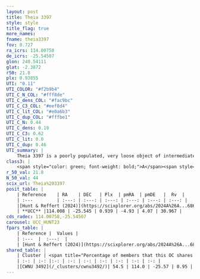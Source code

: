 ```yaml
---
layout: post
title: Theia 3397
style: style
title_flag: true
more_names: 
fname: theia3397
fov: 0.727
ra_icrs: 114.00758
de_icrs: -25.54507
glon: 240.54111
glat: -2.3872
r50: 21.8
plx: 0.93855
UTI: "0.11"
UTI_COLOR: "#f2b9b4"
UTI_C_N_COL: "#fff8de"
UTI_C_dens_COL: "#fac9bc"
UTI_C_C3_COL: "#eef8d4"
UTI_C_lit_COL: "#e0a6b3"
UTI_C_dup_COL: "#fffbe1"
UTI_C_N: 0.44
UTI_C_dens: 0.19
UTI_C_C3: 0.62
UTI_C_lit: 0.0
UTI_C_dup: 0.46
UTI_summary: |
    Theia 3397 is a poorly populated, very loose object of intermediate C3 quality. It was recently reported in the literature.<br><br><span style="color: #99180f; font-weight: bold;">Warning: </span>This is possibly a duplicated object, which shares a significant percentage of members with at least one previously reported entry.
class3: |
    <span style="color: green; font-weight: bold;">A</span><span style="color: red; font-weight: bold;">C</span>
r_50_val: 21.8
N_50_val: 44
scix_url: Theia%203397
posit_table: |
    | Reference    | RA    | DEC   | Plx  | pmRA  | pmDE   |  Rv  |
    | :---         | :---: | :---: | :---: | :---: | :---: | :---: |
    |[Hunt & Reffert (2024)](https://scixplorer.org/abs/2024A%26A...686A..42H) | 113.94 | -25.527 | 0.93 | -4.887 | 4.011 | 27.682 |
    | **UCC** |114.008 | -25.545 | 0.939 | -4.93 | 4.07 | 30.967 | 
cds_radec: 114.00758,-25.54507
carousel: UCC_HUNT23
fpars_table: |
    | Reference |  Values |
    | :---  |  :---:  |
    | [Hunt & Reffert (2024)](https://scixplorer.org/abs/2024A%26A...686A..42H) | `MassJ=55.4248` |
shared_table: |
    | Cluster | <span title="Percentage of members that this OC shares with the ones listed">%</span>   | RA   | DEC   | Plx   | pmRA  | pmDE  | Rv | UTI |
    | :-: | :-: |:-: | :-: | :-: | :-: | :-: | :-: | :-: |
    |[CWNU 3492](/_clusters/cwnu3492/)| 54.5 | 114.0 | -25.57 | 0.95 | -4.93 | 4.07 | 31.71 |0.11 |
---
```

